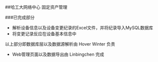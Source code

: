 ##哈工大网络中心 固定资产管理

###已完成部分

- 解析设备信息以及设备变更纪录的Excel文件，并将纪录导入MySQL数据库
- 将变更记录反应在设备基本信息中

以上部分即数据库层以及数据源解析由 Hover Winter 负责

- Web管理页面以及数据导出由 Linbingchen 完成